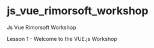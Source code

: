 # js_vue_rimorsoft_workshop
Js Vue Rimorsoft Workshop

Lesson 1 - Welcome to the VUE.js Workshop







